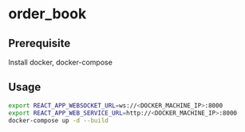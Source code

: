 # order_book

## Prerequisite
Install docker, docker-compose

## Usage
```bash 
export REACT_APP_WEBSOCKET_URL=ws://<DOCKER_MACHINE_IP>:8000
export REACT_APP_WEB_SERVICE_URL=http://<DOCKER_MACHINE_IP>:8000
docker-compose up -d --build
```

